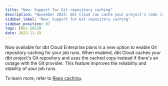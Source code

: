 ```yaml
---
title: "New: Support for Git repository caching"
description: "November 2023: dbt Cloud can cache your project's code (as well as other dbt packages) to ensure runs can begin despite an upstream Git provider's outage."
sidebar_label: "New: Support for Git repository caching"
sidebar_position: 07
tags: [Nov-2023]
date: 2023-11-29
---
```


Now available for dbt Cloud Enterprise plans is a new option to enable Git repository caching for your job runs. When enabled, dbt Cloud caches your dbt project's Git repository and uses the cached copy instead if there's an outage with the Git provider. This feature improves the reliability and stability of your job runs. 

To learn more, refer to [Repo caching](/docs/deploy/deploy-environments#git-repository-caching).

<Lightbox src="/img/docs/deploy/example-account-settings.png" width="65%" width="85%" title="Example of the Repository caching option" />